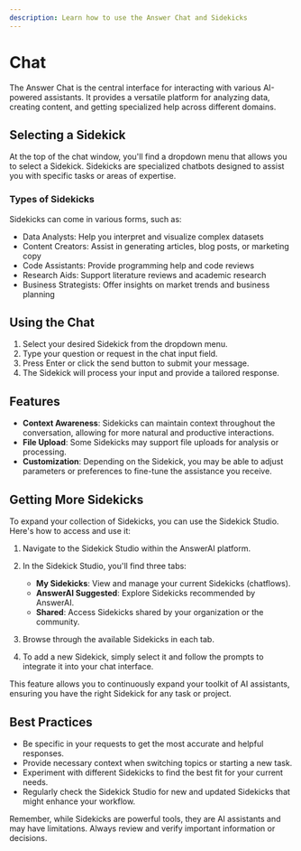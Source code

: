 ```yaml
---
description: Learn how to use the Answer Chat and Sidekicks
---
```


# Chat

The Answer Chat is the central interface for interacting with various AI-powered assistants. It provides a versatile platform for analyzing data, creating content, and getting specialized help across different domains.

## Selecting a Sidekick

At the top of the chat window, you'll find a dropdown menu that allows you to select a Sidekick. Sidekicks are specialized chatbots designed to assist you with specific tasks or areas of expertise.

### Types of Sidekicks

Sidekicks can come in various forms, such as:

-   Data Analysts: Help you interpret and visualize complex datasets
-   Content Creators: Assist in generating articles, blog posts, or marketing copy
-   Code Assistants: Provide programming help and code reviews
-   Research Aids: Support literature reviews and academic research
-   Business Strategists: Offer insights on market trends and business planning

## Using the Chat

1. Select your desired Sidekick from the dropdown menu.
2. Type your question or request in the chat input field.
3. Press Enter or click the send button to submit your message.
4. The Sidekick will process your input and provide a tailored response.

## Features

-   **Context Awareness**: Sidekicks can maintain context throughout the conversation, allowing for more natural and productive interactions.
-   **File Upload**: Some Sidekicks may support file uploads for analysis or processing.
-   **Customization**: Depending on the Sidekick, you may be able to adjust parameters or preferences to fine-tune the assistance you receive.

## Getting More Sidekicks

To expand your collection of Sidekicks, you can use the Sidekick Studio. Here's how to access and use it:

1. Navigate to the Sidekick Studio within the AnswerAI platform.
2. In the Sidekick Studio, you'll find three tabs:

    - **My Sidekicks**: View and manage your current Sidekicks (chatflows).
    - **AnswerAI Suggested**: Explore Sidekicks recommended by AnswerAI.
    - **Shared**: Access Sidekicks shared by your organization or the community.

3. Browse through the available Sidekicks in each tab.
4. To add a new Sidekick, simply select it and follow the prompts to integrate it into your chat interface.

This feature allows you to continuously expand your toolkit of AI assistants, ensuring you have the right Sidekick for any task or project.

## Best Practices

-   Be specific in your requests to get the most accurate and helpful responses.
-   Provide necessary context when switching topics or starting a new task.
-   Experiment with different Sidekicks to find the best fit for your current needs.
-   Regularly check the Sidekick Studio for new and updated Sidekicks that might enhance your workflow.

Remember, while Sidekicks are powerful tools, they are AI assistants and may have limitations. Always review and verify important information or decisions.

